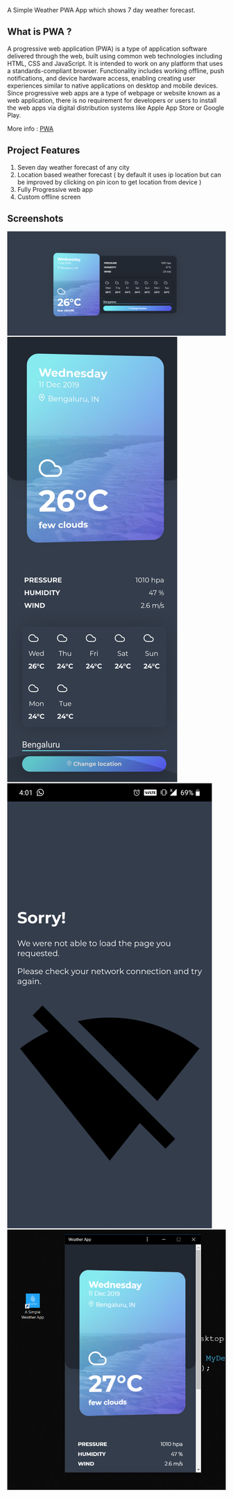 A Simple Weather PWA App which shows 7 day weather forecast.

## What is PWA ?

A progressive web application (PWA) is a type of application software delivered through the web, built using common web technologies including HTML, CSS and JavaScript. It is intended to work on any platform that uses a standards-compliant browser. Functionality includes working offline, push notifications, and device hardware access, enabling creating user experiences similar to native applications on desktop and mobile devices. Since progressive web apps are a type of webpage or website known as a web application, there is no requirement for developers or users to install the web apps via digital distribution systems like Apple App Store or Google Play.

More info : [PWA](https://en.wikipedia.org/wiki/Progressive_web_application)

## Project Features

1. Seven day weather forecast of any city
2. Location based weather forecast ( by default it uses ip location but can be improved by clicking on pin icon to get location from device )
3. Fully Progressive web app
4. Custom offline screen

## Screenshots

<img src="https://github.com/SyedFaseehUddin/weatherApp/blob/master/Screenshots/1.PNG">
<img src="https://github.com/SyedFaseehUddin/weatherApp/blob/master/Screenshots/2.jpg">
<img src="https://github.com/SyedFaseehUddin/weatherApp/blob/master/Screenshots/3.jpg">
<img src="https://github.com/SyedFaseehUddin/weatherApp/blob/master/Screenshots/pwa.png">
